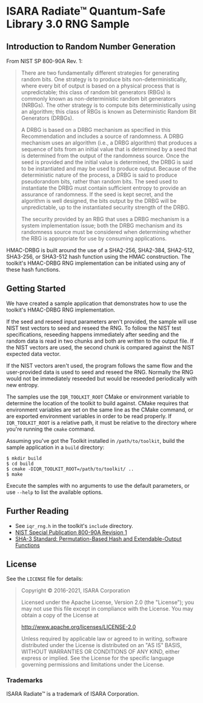 # ISARA Radiate™ Quantum-Safe Library 3.0 RNG Sample

## Introduction to Random Number Generation

From NIST SP 800-90A Rev. 1:

> There are two fundamentally different strategies for generating random bits.
> One strategy is to produce bits non-deterministically, where every bit of
> output is based on a physical process that is unpredictable; this class of
> random bit generators (RBGs) is commonly known as non-deterministic random bit
> generators (NRBGs). The other strategy is to compute bits deterministically
> using an algorithm; this class of RBGs is known as Deterministic Random Bit
> Generators (DRBGs).
> 
> A DRBG is based on a DRBG mechanism as specified in this Recommendation and
> includes a source of randomness. A DRBG mechanism uses an algorithm (i.e., a
> DRBG algorithm) that produces a sequence of bits from an initial value that is
> determined by a seed that is determined from the output of the randomness
> source. Once the seed is provided and the initial value is determined, the DRBG
> is said to be instantiated and may be used to produce output. Because of the
> deterministic nature of the process, a DRBG is said to produce pseudorandom
> bits, rather than random bits. The seed used to instantiate the DRBG must
> contain sufficient entropy to provide an assurance of randomness. If the seed
> is kept secret, and the algorithm is well designed, the bits output by the DRBG
> will be unpredictable, up to the instantiated security strength of the DRBG.
> 
> The security provided by an RBG that uses a DRBG mechanism is a system
> implementation issue; both the DRBG mechanism and its randomness source must be
> considered when determining whether the RBG is appropriate for use by consuming
> applications.

HMAC-DRBG is built around the use of a SHA2-256, SHA2-384, SHA2-512, SHA3-256,
or SHA3-512 hash function using the HMAC
construction. The toolkit's HMAC-DRBG RNG implementation can be initiated using
any of these hash functions.

## Getting Started

We have created a sample application that demonstrates how to use the
toolkit's HMAC-DRBG RNG implementation.

If the seed and reseed input parameters aren't provided, the sample will use
NIST test vectors to seed and reseed the RNG. To follow the NIST test
specifications, reseeding happens immediately after seeding and the random
data is read in two chunks and both are written to the output file. If the
NIST vectors are used, the second chunk is compared against the NIST expected
data vector.

If the NIST vectors aren't used, the program follows the same flow and the
user-provided data is used to seed and reseed the RNG. Normally the RNG would
not be immediately reseeded but would be reseeded periodically with new entropy.

The samples use the `IQR_TOOLKIT_ROOT` CMake or environment variable to
determine the location of the toolkit to build against. CMake requires that
environment variables are set on the same line as the CMake command, or are
exported environment variables in order to be read properly. If
`IQR_TOOLKIT_ROOT` is a relative path, it must be relative to the directory
where you're running the `cmake` command.

Assuming you've got the Toolkit installed in `/path/to/toolkit`, build the
sample application in a `build` directory:

```
$ mkdir build
$ cd build
$ cmake -DIQR_TOOLKIT_ROOT=/path/to/toolkit/ ..
$ make
```

Execute the samples with no arguments to use the default parameters, or use
`--help` to list the available options.

## Further Reading

* See `iqr_rng.h` in the toolkit's `include` directory.
* [NIST Special Publication 800-90A Revision 1](http://dx.doi.org/10.6028/NIST.SP.800-90Ar1)
* [SHA-3 Standard: Permutation-Based Hash and Extendable-Output Functions](http://nvlpubs.nist.gov/nistpubs/FIPS/NIST.FIPS.202.pdf)

## License

See the `LICENSE` file for details:

> Copyright © 2016-2021, ISARA Corporation
> 
> Licensed under the Apache License, Version 2.0 (the "License");
> you may not use this file except in compliance with the License.
> You may obtain a copy of the License at
> 
> http://www.apache.org/licenses/LICENSE-2.0
> 
> Unless required by applicable law or agreed to in writing, software
> distributed under the License is distributed on an "AS IS" BASIS,
> WITHOUT WARRANTIES OR CONDITIONS OF ANY KIND, either express or implied.
> See the License for the specific language governing permissions and
> limitations under the License.

### Trademarks

ISARA Radiate™ is a trademark of ISARA Corporation.
